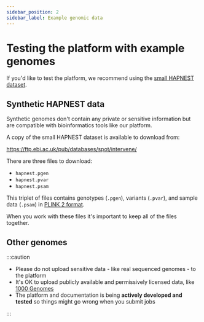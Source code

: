 ```yaml
---
sidebar_position: 2
sidebar_label: Example genomic data
---
```


# Testing the platform with example genomes

If you'd like to test the platform, we recommend using the [small HAPNEST dataset](https://pubmed.ncbi.nlm.nih.gov/37647640/).

## Synthetic HAPNEST data

Synthetic genomes don't contain any private or sensitive information but are compatible with bioinformatics tools like our platform. 

A copy of the small HAPNEST dataset is available to download from:

https://ftp.ebi.ac.uk/pub/databases/spot/intervene/

There are three files to download:

* `hapnest.pgen`
* `hapnest.pvar`
* `hapnest.psam`

This triplet of files contains genotypes (`.pgen`), variants (`.pvar`), and sample data (`.psam`) in [PLINK 2 format](https://www.cog-genomics.org/plink/2.0/).

When you work with these files it's important to keep all of the files together. 

## Other genomes

:::caution

* Please do not upload sensitive data - like real sequenced genomes - to the platform
* It's OK to upload publicly available and permissively licensed data, like [1000 Genomes](https://www.cog-genomics.org/plink/2.0/resources)
* The platform and documentation is being **actively developed and tested** so things might go wrong when you submit jobs

:::